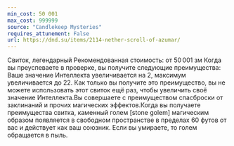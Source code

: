 ```yaml
---
min_cost: 50 001
max_cost: 999999
source: "Candlekeep Mysteries"
requires_attunement: False
url: https://dnd.su/items/2114-nether-scroll-of-azumar/
---
```


Свиток, легендарный
Рекомендованная стоимость: от 50 001 зм
Когда вы преуспеваете в проверке, вы получите следующие преимущества:
Ваше значение Интеллекта увеличивается на 2, максимум увеличивается до 22. Как только вы получите это преимущество, вы не можете использовать этот свиток ещё раз, чтобы увеличить своё значение Интеллекта.Вы совершаете с преимуществом спасброски от заклинаний и прочих магических эффектов.Когда вы получаете преимущества свитка, каменный голем [stone golem] магическим образом появляется в свободном пространстве в пределах 60 футов от вас и действует как ваш союзник. Если вы умираете, то голем обращается в пыль.
